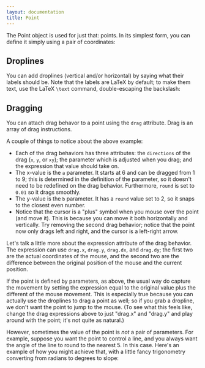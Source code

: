```yaml
---
layout: documentation
title: Point
---
```


The Point object is used for just that: points. In its simplest form, you can define it simply using a pair of coordinates:

<div filename="point/simplePoint" width="500" height="410" class="codePreview"></div>

## Droplines

You can add droplines (vertical and/or horizontal) by saying what their labels should be. Note that the labels are LaTeX by default; to make them text, use the LaTeX `\text` command, double-escaping the backslash:

<div filename="point/simplePoint2" width="500" height="425" class="codePreview"></div>

## Dragging

You can attach drag behavor to a point using the `drag` attribute. Drag is an array of drag instructions.

<div filename="point/dragPoint1" width="500" height="425" class="codePreview"></div>

A couple of things to notice about the above example:
* Each of the drag behaviors has three attributes: the `directions` of the drag (`x`, `y`, or `xy`); the parameter which is adjusted when you drag; and the expression that value should take on.
* The x-value is the `a` parameter. It starts at 6 and can be dragged from 1 to 9; this is determined in the definition of the parameter, so it doesn't need to be redefined on the drag behavior. Furthermore, `round` is set to `0.01` so it drags smoothly.
* The y-value is the `b` parameter. It has a `round` value set to 2, so it snaps to the closest even number.
* Notice that the cursor is a "plus" symbol when you mouse over the point (and move it). This is because you can move it both horizontally and vertically. Try removing the second drag behavior; notice that the point now only drags left and right, and the cursor is a left-right arrow.

Let's talk a little more about the expression attribute of the drag behavior. The expression can use `drag.x`, `drag.y`, `drag.dx`, and `drag.dy`; the first two are the actual coordinates of the mouse, and the second two are the difference between the original position of the mouse and the current position.

If the point is defined by parameters, as above, the usual way do capture the movement by setting the expression equal to the original value plus the different of the mouse movement. This is especially true because you can actually use the droplines to drag a point as well; so if you grab a dropline, we don't want the point to jump to the mouse. (To see what this feels like, change the drag expressions above to just "drag.x" and "drag.y" and play around with the point; it's not quite as natural.)

However, sometimes the value of the point is _not_ a pair of parameters. For example, suppose you want the point to control a line, and you always want the angle of the line to round to the nearest 5. In this case. Here's an example of how you might achieve that, with a little fancy trigonometry converting from radians to degrees to slope:

<div filename="point/dragPoint2" width="500" height="425" class="codePreview"></div>
